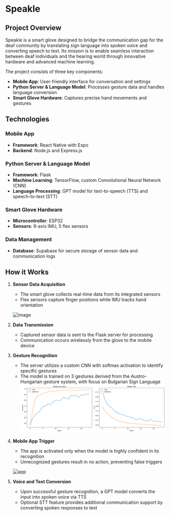 # Speakle

## Project Overview

Speakle is a smart glove designed to bridge the communication gap for the deaf community by translating sign language into spoken voice and converting speech to text. Its mission is to enable seamless interaction between deaf individuals and the hearing world through innovative hardware and advanced machine learning.

The project consists of three key components:

- **Mobile App**: User-friendly interface for conversation and settings
- **Python Server & Language Model**: Processes gesture data and handles language conversion
- **Smart Glove Hardware**: Captures precise hand movements and gestures

## Technologies

### Mobile App
- **Framework**: React Native with Expo
- **Backend**: Node.js and Express.js

### Python Server & Language Model
- **Framework**: Flask
- **Machine Learning**: TensorFlow, custom Convolutional Neural Network (CNN)
- **Language Processing**: GPT model for text-to-speech (TTS) and speech-to-text (STT)

### Smart Glove Hardware
- **Microcontroller**: ESP32
- **Sensors**: 9-axis IMU, 5 flex sensors

### Data Management
- **Database**: Supabase for secure storage of sensor data and communication logs

## How it Works

1. **Sensor Data Acquisition**
   - The smart glove collects real-time data from its integrated sensors
   - Flex sensors capture finger positions while IMU tracks hand orientation
  
   ![image](https://github.com/user-attachments/assets/fe83da08-acc0-4d1b-8c1f-83a1e2296d86)


2. **Data Transmission**
   - Captured sensor data is sent to the Flask server for processing
   - Communication occurs wirelessly from the glove to the mobile device

3. **Gesture Recognition**
   - The server utilizes a custom CNN with softmax activation to identify specific gestures
   - The model is trained on 3 gestures derived from the Austro-Hungarian gesture system, with focus on Bulgarian Sign Language
     ![image](https://github.com/KaloianPenchev/Speakle/blob/main/model/saved_model/training_history.png?raw=true)

4. **Mobile App Trigger**
   - The app is activated only when the model is highly confident in its recognition
   - Unrecognized gestures result in no action, preventing false triggers

   ![app](https://github.com/user-attachments/assets/a35be530-ea15-458d-98c2-64b937665222)


5. **Voice and Text Conversion**
   - Upon successful gesture recognition, a GPT model converts the input into spoken voice via TTS
   - Optional STT feature provides additional communication support by converting spoken responses to text

